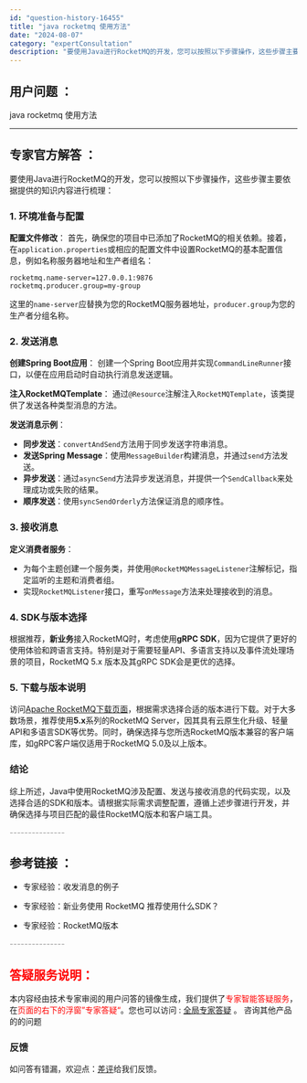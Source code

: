 ```yaml
---
id: "question-history-16455"
title: "java rocketmq 使用方法"
date: "2024-08-07"
category: "expertConsultation"
description: "要使用Java进行RocketMQ的开发，您可以按照以下步骤操作，这些步骤主要依据提供的知识内容进行梳理：### 1. 环境准备与配置**配置文件修改**：首先，确保您的项目中已添加了RocketMQ的相关依赖。接着，在`application.properties`或相应的配置文件中设置Rocke"
---
```


## 用户问题 ： 
 java rocketmq 使用方法  

---------------
## 专家官方解答 ：

要使用Java进行RocketMQ的开发，您可以按照以下步骤操作，这些步骤主要依据提供的知识内容进行梳理：

### 1. 环境准备与配置

**配置文件修改**：
首先，确保您的项目中已添加了RocketMQ的相关依赖。接着，在`application.properties`或相应的配置文件中设置RocketMQ的基本配置信息，例如名称服务器地址和生产者组名：
```properties
rocketmq.name-server=127.0.0.1:9876
rocketmq.producer.group=my-group
```
这里的`name-server`应替换为您的RocketMQ服务器地址，`producer.group`为您的生产者分组名称。

### 2. 发送消息

**创建Spring Boot应用**：
创建一个Spring Boot应用并实现`CommandLineRunner`接口，以便在应用启动时自动执行消息发送逻辑。

**注入RocketMQTemplate**：
通过`@Resource`注解注入`RocketMQTemplate`，该类提供了发送各种类型消息的方法。

**发送消息示例**：
- **同步发送**：`convertAndSend`方法用于同步发送字符串消息。
- **发送Spring Message**：使用`MessageBuilder`构建消息，并通过`send`方法发送。
- **异步发送**：通过`asyncSend`方法异步发送消息，并提供一个`SendCallback`来处理成功或失败的结果。
- **顺序发送**：使用`syncSendOrderly`方法保证消息的顺序性。

### 3. 接收消息

**定义消费者服务**：
- 为每个主题创建一个服务类，并使用`@RocketMQMessageListener`注解标记，指定监听的主题和消费者组。
- 实现`RocketMQListener`接口，重写`onMessage`方法来处理接收到的消息。

### 4. SDK与版本选择

根据推荐，**新业务**接入RocketMQ时，考虑使用**gRPC SDK**，因为它提供了更好的使用体验和跨语言支持。特别是对于需要轻量API、多语言支持以及事件流处理场景的项目，RocketMQ 5.x 版本及其gRPC SDK会是更优的选择。

### 5. 下载与版本说明

访问[Apache RocketMQ下载页面](https://rocketmq.apache.org/zh/download)，根据需求选择合适的版本进行下载。对于大多数场景，推荐使用**5.x**系列的RocketMQ Server，因其具有云原生化升级、轻量API和多语言SDK等优势。同时，确保选择与您所选RocketMQ版本兼容的客户端库，如gRPC客户端仅适用于RocketMQ 5.0及以上版本。

### 结论

综上所述，Java中使用RocketMQ涉及配置、发送与接收消息的代码实现，以及选择合适的SDK和版本。请根据实际需求调整配置，遵循上述步骤进行开发，并确保选择与项目匹配的最佳RocketMQ版本和客户端工具。


<font color="#949494">---------------</font> 


## 参考链接 ：

* 专家经验：收发消息的例子 
 
 * 专家经验：新业务使用 RocketMQ 推荐使用什么SDK？ 
 
 * 专家经验：RocketMQ版本 


 <font color="#949494">---------------</font> 
 


## <font color="#FF0000">答疑服务说明：</font> 

本内容经由技术专家审阅的用户问答的镜像生成，我们提供了<font color="#FF0000">专家智能答疑服务</font>，在<font color="#FF0000">页面的右下的浮窗”专家答疑“</font>。您也可以访问 : [全局专家答疑](https://answer.opensource.alibaba.com/docs/intro) 。 咨询其他产品的的问题

### 反馈
如问答有错漏，欢迎点：[差评](https://ai.nacos.io/user/feedbackByEnhancerGradePOJOID?enhancerGradePOJOId=16457)给我们反馈。
